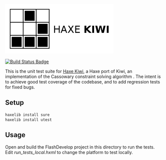 [![Project logo](https://github.com/Tw1ddle/haxe-kiwi-unit-tests/blob/master/screenshots/logo.png?raw=true "Haxe Kiwi - an implementation of the Cassowary constraint solving algorithm")](https://tw1ddle.github.io/haxe-kiwi-demo/)

[![Build Status Badge](https://ci.appveyor.com/api/projects/status/github/Tw1ddle/haxe-kiwi-unit-tests)](https://ci.appveyor.com/project/Tw1ddle/haxe-kiwi-unit-tests)

This is the unit test suite for [Haxe Kiwi](https://github.com/Tw1ddle/haxe-kiwi), a Haxe port of Kiwi, an implementation of the Cassowary constraint solving algorithm . The intent is to achieve good test coverage of the codebase, and to add regression tests for fixed bugs.

## Setup

```
haxelib install sure
haxelib install utest
```

## Usage

Open and build the FlashDevelop project in this directory to run the tests. Edit *run_tests_local.hxml* to change the platform to test locally.